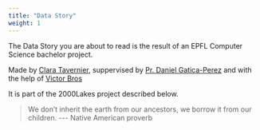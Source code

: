 ```yaml
---
title: "Data Story"
weight: 1
---
```


The Data Story you are about to read is the result of an EPFL Computer Science bachelor project. 

Made by [Clara Tavernier](https://people.epfl.ch/clara.tavernier), suppervised by [Pr. Daniel Gatica-Perez](https://people.epfl.ch/daniel.gatica-perez) and with the help of [Victor Bros](https://people.epfl.ch/victor.bros)

It is part of the 2000Lakes project described below. 

> We don’t inherit the earth from our ancestors, we borrow it from our children. --- Native American proverb